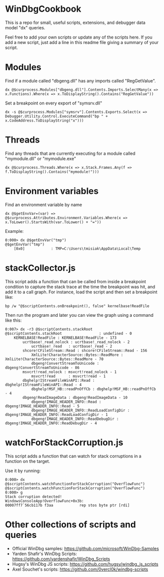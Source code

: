 # WinDbgCookbook
This is a repo for small, useful scripts, extensions, and debugger data model "dx" queries.

Feel free to add your own scripts or update any of the scripts here. If you add a new script, just add a line in this readme file giving a summary of your script.

# Modules

Find if a module called "dbgeng.dll" has any imports called "RegGetValue".

```dx @$curprocess.Modules["dbgeng.dll"].Contents.Imports.SelectMany(x => x.Functions).Where(x => x.ToDisplayString().Contains("RegGetValue"))```

Set a breakpoint on every export of "symsrv.dll"

```dx -s @$curprocess.Modules["symsrv"].Contents.Exports.Select(x => Debugger.Utility.Control.ExecuteCommand("bp " + x.CodeAddress.ToDisplayString("x")))```

# Threads

Find any threads that are currently executing for a module called "mymodule.dll" or "mymodule.exe"

```dx @$curprocess.Threads.Where(x => x.Stack.Frames.Any(f => f.ToDisplayString().Contains("mymodule!")))```

# Environment variables

Find an environment variable by name

```
dx @$getEnvVar=(var) => @$curprocess.Attributes.Environment.Variables.Where(x => x.ToLower().StartsWith(var.ToLower() + "="))
```

Example:

```
0:000> dx @$getEnvVar("tmp")
@$getEnvVar("tmp")                
    [0x0]            : TMP=C:\Users\tmisiak\AppData\Local\Temp
```

# stackCollector.js

This script adds a function that can be called from inside a breakpoint condition to capture the stack trace at the time the breakpoint was hit, and add it to a call graph. For instance, load the script and then set a breakpoint like:

```bp /w "@$scriptContents.onBreakpoint(), false" kernelbase!ReadFile```

Then run the program and later you can view the graph using a command like this:

```
0:007> dx -r3 @$scriptContents.stackRoot
@$scriptContents.stackRoot                 : undefined - 0
    KERNELBASE!ReadFile : KERNELBASE!ReadFile - 173
        ucrtbase!_read_nolock : ucrtbase!_read_nolock - 2
            ucrtbase!_read   : ucrtbase!_read - 2
        shcore!CFileStream::Read : shcore!CFileStream::Read - 156
            XmlLite!CharacterSource::Bytes::ReadMore : XmlLite!CharacterSource::Bytes::ReadMore - 70
            dbgeng!ConvertStreamToUnicode : dbgeng!ConvertStreamToUnicode - 86
        msvcrt!read_nolock : msvcrt!read_nolock - 1
            msvcrt!read      : msvcrt!read - 1
        dbghelp!IStreamFileWinAPI::Read : dbghelp!IStreamFileWinAPI::Read - 4
            dbghelp!MSF_HB::readPnOffCb : dbghelp!MSF_HB::readPnOffCb - 4
        dbgeng!ReadImageData : dbgeng!ReadImageData - 10
            dbgeng!IMAGE_HEADER_INFO::Read : dbgeng!IMAGE_HEADER_INFO::Read - 5
            dbgeng!IMAGE_HEADER_INFO::ReadLoadConfigDir : dbgeng!IMAGE_HEADER_INFO::ReadLoadConfigDir - 1
            dbgeng!IMAGE_HEADER_INFO::ReadDebugDir : dbgeng!IMAGE_HEADER_INFO::ReadDebugDir - 4
```

# watchForStackCorruption.js

This script adds a function that can watch for stack corruptions in a function on the target.

Use it by running:

```
0:000> dx @$scriptContents.watchFunctionForStackCorruption("OverflowFunc")
@$scriptContents.watchFunctionForStackCorruption("OverflowFunc")
0:000> g
Stack corruption detected!
WindowsConsoleApp!OverflowFunc+0x3b:
00007ff7`56cb117b f3aa            rep stos byte ptr [rdi]
```

# Other collections of scripts and queries

* Official WinDbg samples: https://github.com/microsoft/WinDbg-Samples
* Yarden Shafir's WinDbg Scripts: https://github.com/yardenshafir/WinDbg_Scripts
* Hugsy's WinDbg JS scripts: https://github.com/hugsy/windbg_js_scripts
* Axel Souchet's scripts: https://github.com/0vercl0k/windbg-scripts
